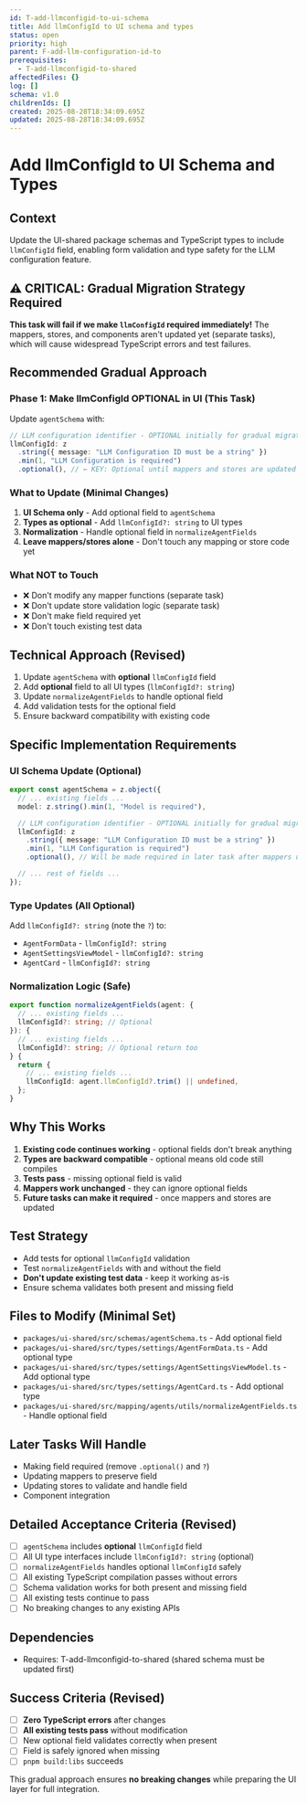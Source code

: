 ```yaml
---
id: T-add-llmconfigid-to-ui-schema
title: Add llmConfigId to UI schema and types
status: open
priority: high
parent: F-add-llm-configuration-id-to
prerequisites:
  - T-add-llmconfigid-to-shared
affectedFiles: {}
log: []
schema: v1.0
childrenIds: []
created: 2025-08-28T18:34:09.695Z
updated: 2025-08-28T18:34:09.695Z
---
```


# Add llmConfigId to UI Schema and Types

## Context

Update the UI-shared package schemas and TypeScript types to include `llmConfigId` field, enabling form validation and type safety for the LLM configuration feature.

## ⚠️ CRITICAL: Gradual Migration Strategy Required

**This task will fail if we make `llmConfigId` required immediately!** The mappers, stores, and components aren't updated yet (separate tasks), which will cause widespread TypeScript errors and test failures.

## Recommended Gradual Approach

### Phase 1: Make llmConfigId OPTIONAL in UI (This Task)

Update `agentSchema` with:

```typescript
// LLM configuration identifier - OPTIONAL initially for gradual migration
llmConfigId: z
  .string({ message: "LLM Configuration ID must be a string" })
  .min(1, "LLM Configuration is required")
  .optional(), // ← KEY: Optional until mappers and stores are updated
```

### What to Update (Minimal Changes)

1. **UI Schema only** - Add optional field to `agentSchema`
2. **Types as optional** - Add `llmConfigId?: string` to UI types
3. **Normalization** - Handle optional field in `normalizeAgentFields`
4. **Leave mappers/stores alone** - Don't touch any mapping or store code yet

### What NOT to Touch

- ❌ Don't modify any mapper functions (separate task)
- ❌ Don't update store validation logic (separate task)
- ❌ Don't make field required yet
- ❌ Don't touch existing test data

## Technical Approach (Revised)

1. Update `agentSchema` with **optional** `llmConfigId` field
2. Add **optional** field to all UI types (`llmConfigId?: string`)
3. Update `normalizeAgentFields` to handle optional field
4. Add validation tests for the optional field
5. Ensure backward compatibility with existing code

## Specific Implementation Requirements

### UI Schema Update (Optional)

```typescript
export const agentSchema = z.object({
  // ... existing fields ...
  model: z.string().min(1, "Model is required"),

  // LLM configuration identifier - OPTIONAL initially for gradual migration
  llmConfigId: z
    .string({ message: "LLM Configuration ID must be a string" })
    .min(1, "LLM Configuration is required")
    .optional(), // Will be made required in later task after mappers updated

  // ... rest of fields ...
});
```

### Type Updates (All Optional)

Add `llmConfigId?: string` (note the `?`) to:

- `AgentFormData` - `llmConfigId?: string`
- `AgentSettingsViewModel` - `llmConfigId?: string`
- `AgentCard` - `llmConfigId?: string`

### Normalization Logic (Safe)

```typescript
export function normalizeAgentFields(agent: {
  // ... existing fields ...
  llmConfigId?: string; // Optional
}): {
  // ... existing fields ...
  llmConfigId?: string; // Optional return too
} {
  return {
    // ... existing fields ...
    llmConfigId: agent.llmConfigId?.trim() || undefined,
  };
}
```

## Why This Works

1. **Existing code continues working** - optional fields don't break anything
2. **Types are backward compatible** - optional means old code still compiles
3. **Tests pass** - missing optional field is valid
4. **Mappers work unchanged** - they can ignore optional fields
5. **Future tasks can make it required** - once mappers and stores are updated

## Test Strategy

- Add tests for optional `llmConfigId` validation
- Test `normalizeAgentFields` with and without the field
- **Don't update existing test data** - keep it working as-is
- Ensure schema validates both present and missing field

## Files to Modify (Minimal Set)

- `packages/ui-shared/src/schemas/agentSchema.ts` - Add optional field
- `packages/ui-shared/src/types/settings/AgentFormData.ts` - Add optional type
- `packages/ui-shared/src/types/settings/AgentSettingsViewModel.ts` - Add optional type
- `packages/ui-shared/src/types/settings/AgentCard.ts` - Add optional type
- `packages/ui-shared/src/mapping/agents/utils/normalizeAgentFields.ts` - Handle optional field

## Later Tasks Will Handle

- Making field required (remove `.optional()` and `?`)
- Updating mappers to preserve field
- Updating stores to validate and handle field
- Component integration

## Detailed Acceptance Criteria (Revised)

- [ ] `agentSchema` includes **optional** `llmConfigId` field
- [ ] All UI type interfaces include `llmConfigId?: string` (optional)
- [ ] `normalizeAgentFields` handles optional `llmConfigId` safely
- [ ] All existing TypeScript compilation passes without errors
- [ ] Schema validation works for both present and missing field
- [ ] All existing tests continue to pass
- [ ] No breaking changes to any existing APIs

## Dependencies

- Requires: T-add-llmconfigid-to-shared (shared schema must be updated first)

## Success Criteria (Revised)

- [ ] **Zero TypeScript errors** after changes
- [ ] **All existing tests pass** without modification
- [ ] New optional field validates correctly when present
- [ ] Field is safely ignored when missing
- [ ] `pnpm build:libs` succeeds

This gradual approach ensures **no breaking changes** while preparing the UI layer for full integration.
